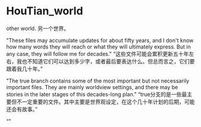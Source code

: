 # HouTian_world
other world.
另一个世界。

"These files may accumulate updates for about fifty years, and I don't know how many words they will reach or what they will ultimately express. But in any case, they will follow me for decades."
“这些文件可能会累积更新五十年左右，我也不知道它们可以达到多少字，或者最后要表达什么。但总而言之，它们要跟着我几十年。”

"The true branch contains some of the most important but not necessarily important files. They are mainly worldview settings, and there may be stories in the later stages of this decades-long plan."
“true分支的是一些最主要但不一定重要的文件。其中主要是世界观设定，在这个几十年计划的后期，可能还会有故事。”

“”
